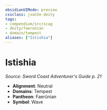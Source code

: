 ```yaml
---
obsidianUIMode: preview
cssclass: json5e-deity
tags:
- compendium/src/scag
- deity/faerunian
- domain/tempest
aliases: ["Istishia"]
---
```

# Istishia
*Source: Sword Coast Adventurer's Guide p. 21* 

- **Alignment**: Neutral
- **Domains**: Tempest
- **Pantheon**: Faerûnian
- **Symbol**: Wave